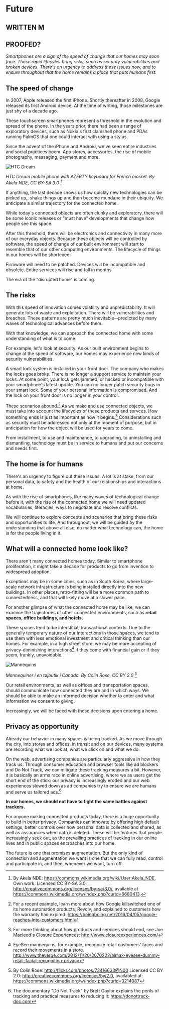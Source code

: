 # Future

## WRITTEN M
## PROOFED?

_Smartphones are a sign of the speed of change that our homes may soon face. These rapid lifecyles bring risks, such as security vulnerabilities and broken devices. There's an urgency to address these issues now, and to ensure throughout that the home remains a place that puts humans first._  

## The speed of change

In 2007, Apple released the first iPhone. Shortly thereafter in 2008, Google released its first Android device. At the time of writing, those milestones are just shy of a decade ago. 

These touchscreen smartphones represent a threshold in the evolution and spread of the phone. In the years prior, there had been a range of exploratory devices, such as Nokia's first clamshell phone and PDAs running PalmOS that one could interact with using a stylus.

Since the advent of the iPhone and Android, we've seen entire industries and social practices boom. App stores, accessories, the rise of mobile photography, messaging, payment and more.  

![HTC Dream](https://raw.githubusercontent.com/understanding-the-connected-home/book/master/img/htc_dream.jpg)

_HTC Dream mobile phone with AZERTY keyboard for French market. By Akela NDE, CC BY-SA 3.0 [^1]_

If anything, the last decade shows us how quickly new technologies can be picked up,, shake things up and then become mundane in their ubiquity. We anticipate a similar trajectory for the connected home. 

While today's connected objects are often clunky and exploratory, there will be some iconic releases or "must have" developments that change how people see this space. 

After this threshold, there will be electronics and connectivity in many more of our everyday objects. Because these objects will be controlled by software, the speed of change of our built environment will start to resemble that of our other computing environments. The lifecycle of things in our homes will be shortened.  

Firmware will need to be patched. Devices will be incompatible and obsolete. Entire services will rise and fall in months. 

The era of the "disrupted home" is coming. 

## The risks

With this speed of innovation comes volatility and unpredictability. It will generate lots of waste and exploitation. There will be vulnerabilities and breaches. These patterns are pretty much inevitable--predicted by many waves of technological advances before them. 

With that knowledge, we can approach the connected home with some understanding of what is to come. 

For example, let's look at security. As our built environment begins to change at the speed of software, our homes may experience new kinds of security vulnerabilities. 

A smart lock system is installed in your front door. The company who makes the locks goes broke. There is no longer a support service to maintain your locks. At some point, your lock gets jammed, or hacked or incompatible with your smartphone's latest update. You can no longer patch security bugs in your smart lock. Some of your personal information is compromised. And the lock on your front door is no longer in your control.    

These scenarios abound.[^2] As we make and use connected objects, we must take into account the lifecycles of these products and servces. How something ends is just as important as how it begins.[^3] Considerations such as security must be addressed not only at the moment of purpose, but in anticipation for how the object will be used for years to come. 

From installment, to use and maintenance, to upgrading, to uninstalling and dismantling, technology must be in service to humans and put our concerns and needs first.   

## The home is for humans

There's an urgency to figure out these issues. A lot is at stake, from our personal data, to safety and the health of our relationships and interactions at home. 

As with the rise of smartphones, like many waves of technological change before it, with the rise of the connected home we will need updated vocabularies, literacies, ways to negotiate and resolve conflicts.

We will continue to explore concepts and scenarios that bring these risks and opportunities to life. And throughout, we will be guided by the understanding that above all else, no matter what technology can, the home is for the people living in it.   

## What will a connected home look like?

There aren't many connected homes today. Similar to smartphone proliferation, it might take a decade for products to go from invention to widespread adoption. 

Exceptions may be in some cities, such as in South Korea, where large-scale network infrastructure is being installed directly into the new buildings. In other places, retro-fitting will be a more common path to connectedness, and that will likely move at a slower pace. 

For another glimpse of what the connected home may be like, we can examine the trajectories of other connected environments, such as **retail spaces, office buildings, and hotels.**  

These spaces tend to be interstitial, transactional contexts. Due to the generally temporary nature of our interactions in those spaces, we tend to use them with less emotional investment and critical thinking than our homes. For example, in a high street store, we may be more accepting of privacy-diminishing interactions[^4] if they come with financial gain or if they seem, frankly, unavoidable.

![Mannequins](https://raw.githubusercontent.com/understanding-the-connected-home/book/master/img/mannequins.jpg)

_Mannequiner i en tøjbutik i Canada. By Colin Rose, CC BY 2.0 [^5]_

Our retail environments, as well as offices and transportation spaces, should communicate how connected they are and in which ways. We should be able to make an informed decision whether to enter and what information we consent to giving.

Increasingly, we will be faced with these decisions upon entering a home.  

## Privacy as opportunity

Already our behavior in many spaces is being tracked. As we move through the city, into stores and offices, in transit and on our devices, many systems are recording what we look at, what we click on and what we do. 

On the web, advertising companies are particularly aggressive in how they track us. Through consumer education and browser tools like ad blockers and Do Not Track, we can mitigate these tracking measures a bit. However, it is basically an arms race in online advertising, where we as users get the short end of the stick: our privacy is increasingly eroded and our web experiences slowed down as ad companies try to ensure we are humans and serve us tailored ads.[^6] 

**In our homes, we should not have to fight the same battles against trackers.** 

For anyone making connected products today, there is a huge opportunity to build in better privacy. Companies can innovate by offering high default settings, better controls over how personal data is collected and shared, as well as assurances when data is deleted. These will be features that people increasingly seek out, as the prevailing practices of tracking in our online lives and in public spaces encroaches into our home. 

The future is one that promises augmentation. But the only kind of connection and augmentation we want is one that we can fully read, control and participate in, and then, whenever we want, turn off.

[^1]: By Akela NDE: https://commons.wikimedia.org/wiki/User:Akela_NDE, Own work. Licensed CC BY-SA 3.0: http://creativecommons.org/licenses/by-sa/3.0/, available at https://commons.wikimedia.org/w/index.php?curid=6680413.
[^2]: For a recent example, learn more about how Google killswitched one of its home automation products, Revolv, and explained to customers how the warranty had expired: https://boingboing.net/2016/04/05/google-reaches-into-customers.html
[^3]: For more thinking about how products and services should end, see Joe Macleod's Closure Experiences: http://www.closureexperiences.com/ 
[^4]: EyeSee mannequins, for example, recognize retail customers' faces and record their movements in a store. http://www.theverge.com/2012/11/20/3670222/almax-eyesee-dummy-retail-facial-recognition-privacy
[^5]: By Colin Rose: http://flickr.com/photos/73416633@N00 Licensed CC BY 2.0: http://creativecommons.org/licenses/by/2.0, availabled at: https://commons.wikimedia.org/w/index.php?curid=3214087
[^6]: The documentary "Do Not Track" by Brett Gaylor explains the perils of tracking and practical measures to reducing it: https://donottrack-doc.com